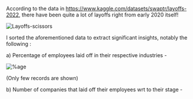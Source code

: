 According to the data in https://www.kaggle.com/datasets/swaptr/layoffs-2022, there have been quite a lot of layoffs right from early 2020 itself!


![Layoffs-scissors](https://user-images.githubusercontent.com/118953638/205452668-d0a8d9ec-25cd-4452-b7cc-938c70d040c5.jpg)


I sorted the aforementioned data to extract significant insights, notably the following :

a) Percentage of employees laid off in their respective industries - 


![%age](https://user-images.githubusercontent.com/118953638/205453169-6cc9f4e9-8eb2-427b-b7bd-9476ea39a105.JPG)

(Only few records are shown)

b) Number of companies that laid off their employees wrt to their stage - 


